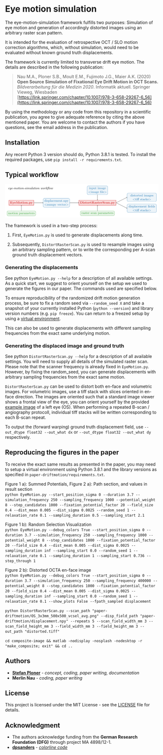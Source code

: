 # Eye motion simulation

The eye-motion-simulation framework fulfills two purposes: Simulation of eye motion and generation of accordingly
distorted images using an arbitrary raster scan pattern.

It is intended for the evaluation of retrospective OCT / SLO motion correction algorithms, which, without simulation,
would need to be evaluated without known ground truth displacements.

The framework is currently limited to transverse drift eye motion. The details are described in the following
publication:
> Nau M.A., Ploner S.B., Moult E.M., Fujimoto J.G., Maier A.K. (2020)  
> **Open Source Simulation of Fixational Eye Drift Motion in OCT Scans.**  
> _Bildverarbeitung für die Medizin 2020_. Informatik aktuell. Springer Vieweg, Wiesbaden  
> [https://link.springer.com/chapter/10.1007/978-3-658-29267-6_56](https://link.springer.com/chapter/10.1007/978-3-658-29267-6_56)

By using the methodology or any code from this repository in a scientific publication, you agree to give adequate
reference by citing the above mentioned paper. You are welcome to contact the authors if you have questions, see the
email address in the publication.

## Installation

Any recent Python 3 version should do, Python 3.8.1 is tested. To install the required packages,
use `pip install -r requirements.txt`.

## Typical workflow

![<eye-motion-simulation workflow figure>](workflow-figure/workflow.svg "eye-motion-simulation workflow")

The framework is used in a two-step process:

1. First, `EyeMotion.py` is used to generate displacements along time.

2. Subsequently, `DistortRasterScan.py` is used to resample images using an arbitrary sampling pattern, or to write the
   corresponding per A-scan ground truth displacement vectors.

### Generating the displacements

See python `EyeMotion.py --help` for a description of all available settings. As a quick start, we suggest to orient
yourself on the setup we used to generate the figures in our paper. The commands used are specified below.

To ensure reproducibility of the randomized drift motion generation process, be sure to fix a random seed
via `--random_seed X` and take a snapshot of your currently installed Python (`python --version`) and library version
numbers (e.g. `pip freeze`). You can return to a freezed setup by using
a [virtual environment](https://docs.python.org/3/tutorial/venv.html).

This can also be used to generate displacements with different sampling frequencies from the exact same underlying
motion.

### Generating the displaced image and ground truth

See python `DistortRasterScan.py --help` for a description of all available settings. You will need to supply all
details of the simulated raster scan. Please note that the scanner frequency is already fixed in `EyeMotion.py`.
However, by fixing the random_seed, you can generate displacements with arbitrary sampling frequencies from the exact
same motion.

`DistortRasterScan.py` can be used to distort both en-face and volumetric images. For volumetric images, use a tiff
stack with slices oriented in en-face direction. The images are oriented such that a standard image viewer shows a
frontal view of the eye, you can orient yourself by the
provided [example image](paper-driftmotion/OS_3x3mm_500x500_vcsel_avg.png) of a left eye (OS). When performing a
repeated B-scan / angiography protocoll, individual tiff stacks will be written corresponding to each B-scan repeat.

To output the (forward warping) ground truth displacement field, use `--out_dtype float32 --out_what dx`
or `--out_dtype float32 --out_what dy` respectively.

## Reproducing the figures in the paper

To receive the exact same results as presented in the paper, you may need to setup a virtual environment using Python
3.8.1 and the library versions as specified in `paper-driftmotion/requirements.txt`.

Figure 1 a): Summed Potentials, Figure 2 a): Path section, and values in result section  
`python EyeMotion.py --start_position_sigma 0 --duration 3.7 --simulation_frequency 250 --sampling_frequency 1000 --potential_weight 8 --step_candidates 1000 --fixation_potential_factor 20 --field_size 0.4 --dist_mean 0.005 --dist_sigma 0.0025 --random_seed 1 --relaxation_rate 0.1 --sampling_duration 0.5 --sampling_start 2.1`

Figure 1 b): Random Selection Visualization  
`python EyeMotion.py --debug_colors True --start_position_sigma 0 --duration 3.7 --simulation_frequency 250 --sampling_frequency 1000 --potential_weight 8 --step_candidates 1000 --fixation_potential_factor 20 --field_size 0.4 --dist_mean 0.005 --dist_sigma 0.0025 --sampling_duration inf --sampling_start 0.0 --random_seed 1 --relaxation_rate 0.1 --sampling_duration 1 --sampling_start 0.736 --step_through 1`

Figure 2 b): Distorted OCTA en-face image  
`python EyeMotion.py --debug_colors True --start_position_sigma 0 --duration 3.7 --simulation_frequency 250 --sampling_frequency 400000 --potential_weight 8 --step_candidates 1000 --fixation_potential_factor 20 --field_size 0.4 --dist_mean 0.005 --dist_sigma 0.0025 --sampling_duration inf --sampling_start 0.0 --random_seed 1 --relaxation_rate 0.1 --show_plots False --fpath_sampled displacement`

`python DistortRasterScan.py --scan_path "paper-driftmotion/OS_3x3mm_500x500_vcsel_avg.png" --disp_field_path "paper-driftmotion/displacement.npy" --repeats 5 --scan_field_width_mm 3 --scan_field_height_mm 3 --field_width_mm 3 --field_height_mm 3 --out_path "distorted.tiff"`

`cd composite-image && matlab -nodisplay -nosplash -nodesktop -r "make_composite; exit" && cd ..`

## Authors

* [**Stefan Ploner**](https://prl.tf.fau.de/person/ploner/) - _concept, coding, paper writing, documentation_
* **Merlin Nau** - _coding, paper writing_

## License

This project is licensed under the MIT License - see the [LICENSE](LICENSE) file for details.

## Acknowledgment

* The authors acknowledge funding from the **German Research Foundation (DFG)** through project MA 4898/12-1.
* [**dpsanders**](https://github.com/dpsanders) - [_colorline
  code_](https://nbviewer.jupyter.org/github/dpsanders/matplotlib-examples/blob/master/colorline.ipynb)
